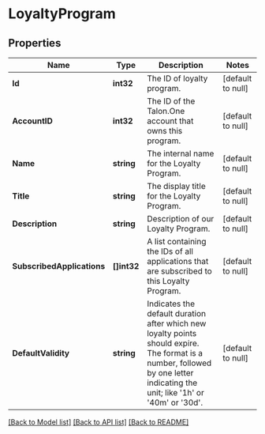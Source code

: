 # LoyaltyProgram

## Properties
Name | Type | Description | Notes
------------ | ------------- | ------------- | -------------
**Id** | **int32** | The ID of loyalty program. | [default to null]
**AccountID** | **int32** | The ID of the Talon.One account that owns this program. | [default to null]
**Name** | **string** | The internal name for the Loyalty Program. | [default to null]
**Title** | **string** | The display title for the Loyalty Program. | [default to null]
**Description** | **string** | Description of our Loyalty Program. | [default to null]
**SubscribedApplications** | **[]int32** | A list containing the IDs of all applications that are subscribed to this Loyalty Program. | [default to null]
**DefaultValidity** | **string** | Indicates the default duration after which new loyalty points should expire. The format is a number, followed by one letter indicating the unit; like &#39;1h&#39; or &#39;40m&#39; or &#39;30d&#39;. | [default to null]

[[Back to Model list]](../README.md#documentation-for-models) [[Back to API list]](../README.md#documentation-for-api-endpoints) [[Back to README]](../README.md)


